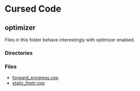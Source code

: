 # Cursed Code
## optimizer
Files in this folder behave interestingly with optimizer enabled.

### Directories


### Files
* [forward_progress.cpp](forward_progress.cpp) 
* [static_fnptr.cpp](static_fnptr.cpp) 
